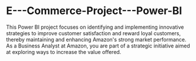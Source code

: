 # E---Commerce-Project---Power-BI
This Power BI project focuses on identifying and implementing innovative strategies to improve customer satisfaction and reward loyal customers, thereby maintaining and enhancing Amazon's strong market performance.  As a Business Analyst at Amazon, you are part of a strategic initiative aimed at exploring ways to increase the value offered.
